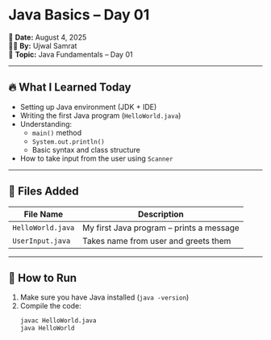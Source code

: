 # Java Basics – Day 01

📅 **Date:** August 4, 2025  
🧑‍💻 **By:** Ujwal Samrat  
📁 **Topic:** Java Fundamentals – Day 01

---

## 🔥 What I Learned Today

- Setting up Java environment (JDK + IDE)
- Writing the first Java program (`HelloWorld.java`)
- Understanding:
  - `main()` method
  - `System.out.println()`
  - Basic syntax and class structure
- How to take input from the user using `Scanner`

---

## 📂 Files Added

| File Name         | Description                                  |
|------------------|----------------------------------------------|
| `HelloWorld.java` | My first Java program – prints a message     |
| `UserInput.java`  | Takes name from user and greets them         |

---

## 🚀 How to Run

1. Make sure you have Java installed (`java -version`)
2. Compile the code:
   ```bash
   javac HelloWorld.java
   java HelloWorld
